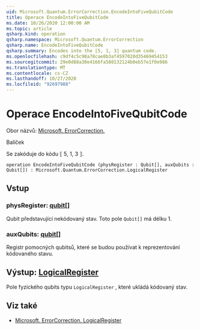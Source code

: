 ```yaml
---
uid: Microsoft.Quantum.ErrorCorrection.EncodeIntoFiveQubitCode
title: Operace EncodeIntoFiveQubitCode
ms.date: 10/26/2020 12:00:00 AM
ms.topic: article
qsharp.kind: operation
qsharp.namespace: Microsoft.Quantum.ErrorCorrection
qsharp.name: EncodeIntoFiveQubitCode
qsharp.summary: Encodes into the ⟦5, 1, 3⟧ quantum code.
ms.openlocfilehash: c9df4c5c98a78cae8b3af4597020d35469454153
ms.sourcegitcommit: 29e0d88a30e4166fa580132124b0eb57e1f0e986
ms.translationtype: MT
ms.contentlocale: cs-CZ
ms.lasthandoff: 10/27/2020
ms.locfileid: "92697988"
---
```

# <a name="encodeintofivequbitcode-operation"></a>Operace EncodeIntoFiveQubitCode

Obor názvů: [Microsoft. ErrorCorrection.](xref:Microsoft.Quantum.ErrorCorrection)

Balíček [](https://nuget.org/packages/)


Se zakóduje do kódu ⟦ 5, 1, 3 ⟧.

```qsharp
operation EncodeIntoFiveQubitCode (physRegister : Qubit[], auxQubits : Qubit[]) : Microsoft.Quantum.ErrorCorrection.LogicalRegister
```


## <a name="input"></a>Vstup

### <a name="physregister--qubit"></a>physRegister: [qubit](xref:microsoft.quantum.lang-ref.qubit)[]

Qubit představující nekódovaný stav. Toto pole `Qubit[]` má délku 1.


### <a name="auxqubits--qubit"></a>auxQubits: [qubit](xref:microsoft.quantum.lang-ref.qubit)[]

Registr pomocných qubitsů, které se budou používat k reprezentování kódovaného stavu.



## <a name="output--logicalregister"></a>Výstup: [LogicalRegister](xref:Microsoft.Quantum.ErrorCorrection.LogicalRegister)

Pole fyzického qubits typu `LogicalRegister` , které ukládá kódovaný stav.

## <a name="see-also"></a>Viz také

- [Microsoft. ErrorCorrection. LogicalRegister](xref:Microsoft.Quantum.ErrorCorrection.LogicalRegister)